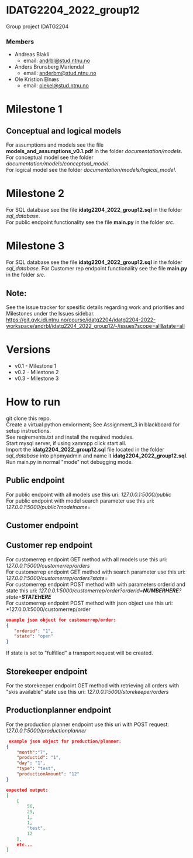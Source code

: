 # IDATG2204_2022_group12

Group project IDATG2204

### Members
- Andreas Blakli
    - email: andrbl@stud.ntnu.no
- Anders Brunsberg Mariendal
    - email: anderbm@stud.ntnu.no
- Ole Kristion Elnæs
    - email: olekel@stud.ntnu.no

# Milestone 1
## Conceptual and logical models
For assumptions and models see the file **models_and_assumptions_v0.1.pdf** in the folder *documentation/models*.  
For conceptual model see the folder *documentation/models/conceptual_model*.  
For logical model see the folder *documentation/models/logical_model*.  

# Milestone 2
For SQL database see the file **idatg2204_2022_group12.sql** in the folder *sql_database*.  
For public endpoint functionality see the file **main.py** in the folder *src*. 

# Milestone 3
For SQL database see the file **idatg2204_2022_group12.sql** in the folder *sql_database*.
For Customer rep endpoint functionality see the file **main.py** in the folder *src*.

## Note:
See the issue tracker for spesific details regarding work and priorities and Milestones under the Issues sidebar.  
https://git.gvk.idi.ntnu.no/course/idatg2204/idatg2204-2022-workspace/andrbl/idatg2204_2022_group12/-/issues?scope=all&state=all

# Versions
- v0.1 - Milestone 1
- v0.2 - Milestone 2
- v0.3 - Milestone 3

# How to run
git clone this repo.  
Create a virtual python enviorment; See Assignment_3 in blackboard for setup instructions.  
See reqirements.txt and install the required modules.  
Start mysql server, if using xammpp click start all.  
Import the **idatg2204_2022_group12.sql** file located in the folder *sql_database* into phpmyadmin and name it **idatg2204_2022_group12.sql**.  
Run main.py in normal "mode" not debugging mode. 

## Public endpoint
For public endpoint with all models use this uri: *127.0.0.1:5000/public*  
For public endpoint with model search parameter use this uri: *127.0.0.1:5000/public?modelname=*

## Customer endpoint

## Customer rep endpoint
For customerrep endpoint GET method with all models use this uri: *127.0.0.1:5000/customerrep/orders*  
For customerrep endpoint GET method with search parameter use this uri: *127.0.0.1:5000/customerrep/orders?state=*  
For customerrep endpoint POST method with with parameters orderid and state this uri: *127.0.0.1:5000/customerrep/order?orderid=**NUMBERHERE**?state=**STATEHERE***  
For customerrep endpoint POST method with json object use this uri: *127.0.0.1:5000/customerrep/order
 ```json
 example json object for customerrep/order: 
 {
    "orderid": "1",
    "state": "open"
}
```
If state is set to "fulfilled" a transport request will be created.  

## Storekeeper endpoint
For the storekeeper endpoint GET method with retrieving all orders with "skis available" state use this uri: *127.0.0.1:5000/storekeeper/orders*  

## Productionplanner endpoint
For the production planner endpoint use this uri with POST request: *127.0.0.1:5000/productionplanner*  
```json
 example json object for production/planner: 
{
    "month":"7",
    "productid": "1",
    "day": "1",
    "type": "test",
    "productionAmount": "12"
}

expected output:
[
    [
        56,
        29,
        1,
        1,
        "test",
        12
    ],
    etc...
]
```
